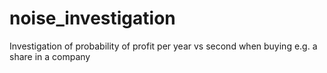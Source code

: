 # noise_investigation
Investigation of probability of profit per year vs second when buying e.g. a share in a company
